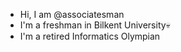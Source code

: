 - Hi, I am @associatesman
- I'm a freshman in Bilkent University💀
- I'm a retired Informatics Olympian
